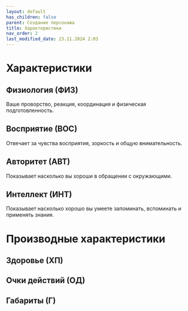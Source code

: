 ```yaml
---
layout: default
has_children: false
parent: Создание персонажа
title: Характеристики
nav_order: 2
last_modified_date: 23.11.2024 2:03
---
```


# Характеристики

## Физиология (ФИЗ)
Ваше проворство, реакция, координация и физическая подготовленность.

## Восприятие (ВОС)
Отвечает за чувства восприятия, зоркость и общую внимательность.

## Авторитет (АВТ)
Показывает насколько вы хороши в обращении с окружающими.

## Интеллект (ИНТ)
Показывает насколько хорошо вы умеете запоминать, вспоминать и применять знания.

# Производные характеристики

## Здоровье (ХП)

## Очки действий (ОД)

## Габариты (Г)

